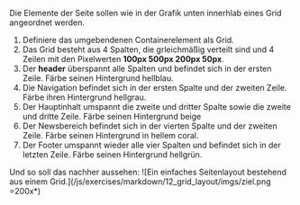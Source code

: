 Die Elemente der Seite sollen wie in der Grafik unten innerhlab eines Grid angeordnet werden.
1. Definiere das umgebendenen Containerelement als Grid.
2. Das Grid besteht aus 4 Spalten, die grleichmäßig verteilt sind und 4 Zeilen mit den Pixelwerten **100px 500px 200px 50px**.
3. Der **header** überspannt alle Spalten und befindet sich in der ersten Zeile. Färbe seinen Hintergrund hellblau.
4. Die Navigation befindet sich in der ersten Spalte und der zweiten Zeile. Färbe ihren Hintergrund hellgrau. 
5. Der Hauptinhalt umspannt die zweite und dritter Spalte sowie die zweite und dritte Zeile. Färbe seinen Hintergrund beige
6. Der Newsbereich befindet sich in der vierten Spalte und der zweiten Zeile. Färbe seinen Hintergrund in hellem coral.
7. Der Footer umspannt wieder alle vier Spalten und befindet sich in der letzten Zeile. Färbe seinen Hintergrund hellgrün.

Und so soll das nachher aussehen:
![Ein einfaches Seitenlayout bestehend aus einem Grid.](/js/exercises/markdown/12_grid_layout/imgs/ziel.png =200x*)